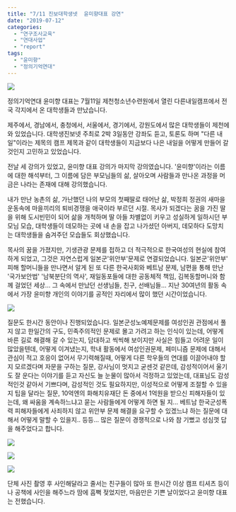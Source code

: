 ```yaml
---
title: "7/11 진보대학생넷  윤미향대표 강연"
date: "2019-07-12"
categories: 
  - "연구조사교육"
  - "연대사업"
  - "report"
tags: 
  - "윤미향"
  - "정의기억연대"
---
```


![](https://womenandwar.net/kr/wp-content/uploads/2019/07/photo_2019-07-11_21-09-12.jpg)

정의기억연대 윤미향 대표는 7월11일 제천청소년수련원에서 열린 다른내일캠프에서 전국 각지에서 온 대학생들과 만났습니다.

제주에서, 경남에서, 충청에서, 서울에서, 경기에서, 강원도에서 많은 대학생들이 제천에 와 있었습니다. 대학생진보넷 주최로 2박 3일동안 강좌도 듣고, 토론도 하며 "다른 내일"이라는 제목의 캠프 제목과 같이 대학생들이 지금보다 나은 내일을 어떻게 만들어 갈 것인지 고민하고 있었습니다.

전날 세 강의가 있었고, 윤미향 대표 강의가 마지막 강의였습니다. '윤미향'이라는 이름에 대한 해석부터, 그 이름에 담은 부모님들의 삶, 살아오며 사람들과 만나온 과정을 머금은 나라는 존재에 대해 강의했습니다.

내가 만난 농촌의 삶, 가난했던 나의 부모의 첫째딸로 태어난 삶, 박정희 정권의 새마을 운동속에 마을끼리의 퇴비경쟁을 애국이라 부르던 시절. 목사가 되겠다는 꿈을 가진 딸을 위해 도시빈민이 되어 삶을 개척하며 딸 아들 차별없이 키우고 성실하게 일하시던 부모님 모습, 대학생들이 데모하는 곳에 내 손을 잡고 나가셨던 아버지, 데모하다 도망치는 대학생들을 숨겨주던 모습들도 회상했습니다.

목사의 꿈을 가졌지만, 기생관광 문제를 접하고 더 적극적으로 한국여성의 현실에 참여하게 되었고, 그것은 자연스럽게 일본군'위안부'문제로 연결되었습니다. 일본군'위안부' 피해 할머니들을 만나면서 알게 된 또 다른 한국사회와 베트남 문제, 남편을 통해 만난 '국가보안법' '남북분단의 역사', 재일동포들에 대한 공동체적 책임, 김복동할머니와 함께 걸었던 세상... 그 속에서 만났던 선생님들, 친구, 선배님들... 지난 30여년의 활동 속에서 가장 윤미향 개인의 이야기를 공적인 자리에서 많이 했던 시간이었습니다.

![](https://womenandwar.net/kr/wp-content/uploads/2019/07/photo_2019-07-11_21-09-11.jpg)

질문도 한시간 동안이나 진행되었습니다. 일본군성노예제문제를 여성인권 관점에서 풀지 않고 한일간의 구도, 민족주의적인 문제로 몰고 가려고 하는 인식이 있는데, 어떻게 바른 길로 해결해 갈 수 있는지, 담대하고 씩씩해 보이지만 사실은 힘들고 어려운 일이 많았을텐데, 어떻게 이겨냈는지, 학내 활동에서 여성인권문제, 페미니즘 문제에 대해서 관심이 적고 호응이 없어서 무기력해질때, 어떻게 다른 학우들의 연대를 이끌어내야 할지 모르겠다며 자문을 구하는 질문, 강사님이 멋지고 굳센것 같은데, 감성적이어서 울기도 잘 운다는 이야기를 듣고 자신도 늘 눈물이 많아서 걱정하고 있었는데, 대표님도 감성적인것 같아서 기쁘다며, 감성적인 것도 필요하지만, 이성적으로 어떻게 조절할 수 있을지 팁을 달라는 질문, 10억엔의 화해치유재단 돈 중에서 1억원을 받으신 피해자들이 있는데, 왜 싸움을 계속하느냐고 묻는 사람들에게 어떻게 하면 될 지... 베트남 한국군성폭력 피해자들에게 사죄하지 않고 위안부 문제 해결을 요구할 수 있겠느냐 하는 질문에 대해서 어떻게 말할 수 있을지.. 등등... 많은 질문이 경쟁적으로 나와 참 기뻤고 성심껏 답을 해주었다고 합니다.

![](https://womenandwar.net/kr/wp-content/uploads/2019/07/66384233_2538647126166285_2550027817140092928_o.jpg)

![](https://womenandwar.net/kr/wp-content/uploads/2019/07/photo_2019-07-11_21-09-16.jpg)

![](https://womenandwar.net/kr/wp-content/uploads/2019/07/photo_2019-07-11_21-09-18.jpg)

단체 사진 촬영 후 사인해달라고 줄서는 친구들이 많아 또 한시간 이상 캠프 티셔츠 등이나 공책에 사인을 해주느라 땀에 흠뻑 젖었지만, 마음만은 기쁜 날이었다고 윤미향 대표는 전했습니다.
